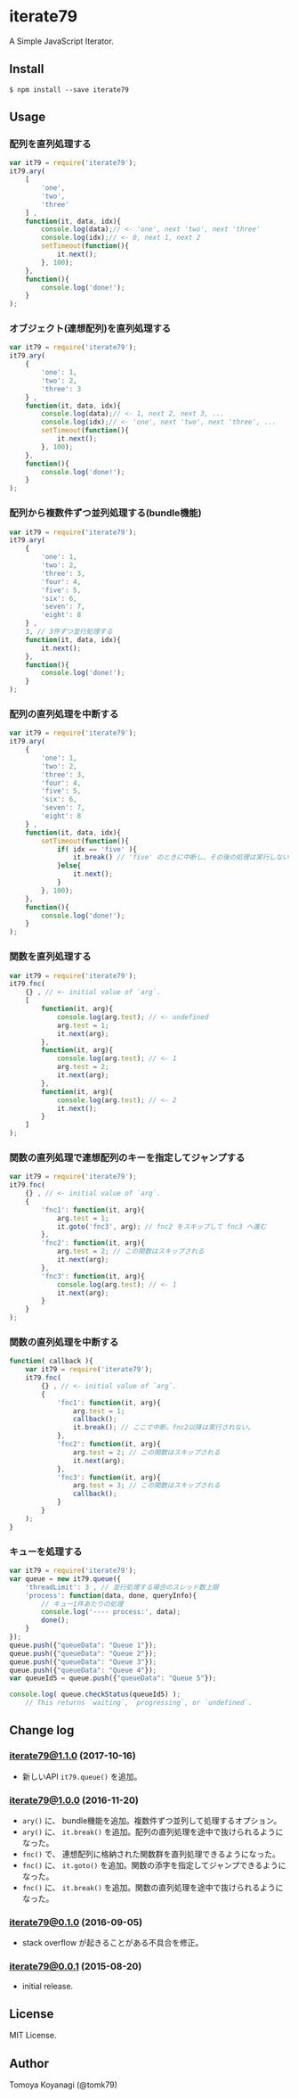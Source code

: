 # iterate79

A Simple JavaScript Iterator.

## Install

```
$ npm install --save iterate79
```

## Usage

### 配列を直列処理する

```js
var it79 = require('iterate79');
it79.ary(
	[
		'one',
		'two',
		'three'
	] ,
	function(it, data, idx){
		console.log(data);// <- 'one', next 'two', next 'three'
		console.log(idx);// <- 0, next 1, next 2
		setTimeout(function(){
			it.next();
		}, 100);
	},
	function(){
		console.log('done!');
	}
);
```

### オブジェクト(連想配列)を直列処理する

```js
var it79 = require('iterate79');
it79.ary(
	{
		'one': 1,
		'two': 2,
		'three': 3
	} ,
	function(it, data, idx){
		console.log(data);// <- 1, next 2, next 3, ...
		console.log(idx);// <- 'one', next 'two', next 'three', ...
		setTimeout(function(){
			it.next();
		}, 100);
	},
	function(){
		console.log('done!');
	}
);
```

### 配列から複数件ずつ並列処理する(bundle機能)

```js
var it79 = require('iterate79');
it79.ary(
	{
		'one': 1,
		'two': 2,
		'three': 3,
		'four': 4,
		'five': 5,
		'six': 6,
		'seven': 7,
		'eight': 8
	} ,
	3, // 3件ずつ並行処理する
	function(it, data, idx){
		it.next();
	},
	function(){
		console.log('done!');
	}
);
```

### 配列の直列処理を中断する

```js
var it79 = require('iterate79');
it79.ary(
	{
		'one': 1,
		'two': 2,
		'three': 3,
		'four': 4,
		'five': 5,
		'six': 6,
		'seven': 7,
		'eight': 8
	} ,
	function(it, data, idx){
		setTimeout(function(){
			if( idx == 'five' ){
				it.break() // 'five' のときに中断し、その後の処理は実行しない
			}else{
				it.next();
			}
		}, 100);
	},
	function(){
		console.log('done!');
	}
);
```

### 関数を直列処理する

```js
var it79 = require('iterate79');
it79.fnc(
	{} , // <- initial value of `arg`.
	[
		function(it, arg){
			console.log(arg.test); // <- undefined
			arg.test = 1;
			it.next(arg);
		},
		function(it, arg){
			console.log(arg.test); // <- 1
			arg.test = 2;
			it.next(arg);
		},
		function(it, arg){
			console.log(arg.test); // <- 2
			it.next();
		}
	]
);
```

### 関数の直列処理で連想配列のキーを指定してジャンプする

```js
var it79 = require('iterate79');
it79.fnc(
	{} , // <- initial value of `arg`.
	{
		'fnc1': function(it, arg){
			arg.test = 1;
			it.goto('fnc3', arg); // fnc2 をスキップして fnc3 へ進む
		},
		'fnc2': function(it, arg){
			arg.test = 2; // この関数はスキップされる
			it.next(arg);
		},
		'fnc3': function(it, arg){
			console.log(arg.test); // <- 1
			it.next(arg);
		}
	}
);
```

### 関数の直列処理を中断する

```js
function( callback ){
	var it79 = require('iterate79');
	it79.fnc(
		{} , // <- initial value of `arg`.
		{
			'fnc1': function(it, arg){
				arg.test = 1;
				callback();
				it.break(); // ここで中断。fnc2以降は実行されない。
			},
			'fnc2': function(it, arg){
				arg.test = 2; // この関数はスキップされる
				it.next(arg);
			},
			'fnc3': function(it, arg){
				arg.test = 3; // この関数はスキップされる
				callback();
			}
		}
	);
}
```

### キューを処理する

```js
var it79 = require('iterate79');
var queue = new it79.queue({
	'threadLimit': 3 , // 並行処理する場合のスレッド数上限
	'process': function(data, done, queryInfo){
		// キュー1件あたりの処理
		console.log('---- process:', data);
		done();
	}
});
queue.push({"queueData": "Queue 1"});
queue.push({"queueData": "Queue 2"});
queue.push({"queueData": "Queue 3"});
queue.push({"queueData": "Queue 4"});
var queueId5 = queue.push({"queueData": "Queue 5"});

console.log( queue.checkStatus(queueId5) );
    // This returns `waiting`, `progressing`, or `undefined`.
```

## Change log

### iterate79@1.1.0 (2017-10-16)

- 新しいAPI `it79.queue()` を追加。

### iterate79@1.0.0 (2016-11-20)

- `ary()` に、 bundle機能を追加。複数件ずつ並列して処理するオプション。
- `ary()` に、 `it.break()` を追加。配列の直列処理を途中で抜けられるようになった。
- `fnc()` で、 連想配列に格納された関数群を直列処理できるようになった。
- `fnc()` に、 `it.goto()` を追加。関数の添字を指定してジャンプできるようになった。
- `fnc()` に、 `it.break()` を追加。関数の直列処理を途中で抜けられるようになった。

### iterate79@0.1.0 (2016-09-05)

- stack overflow が起きることがある不具合を修正。

### iterate79@0.0.1 (2015-08-20)

- initial release.

## License

MIT License.

## Author

Tomoya Koyanagi (@tomk79)

